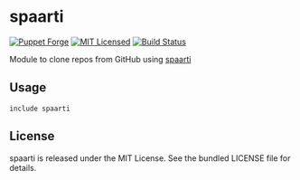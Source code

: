 spaarti
==============

[![Puppet Forge](https://img.shields.io/puppetforge/v/halyard/spaarti.svg)](https://forge.puppetlabs.com/halyard/spaarti)
[![MIT Licensed](https://img.shields.io/badge/license-MIT-green.svg)](https://tldrlegal.com/license/mit-license)
[![Build Status](https://img.shields.io/travis/com/halyard/puppet-spaarti.svg)](https://travis-ci.com/halyard/puppet-spaarti)

Module to clone repos from GitHub using [spaarti](https://github.com/akerl/spaarti)

## Usage

```puppet
include spaarti
```

## License

spaarti is released under the MIT License. See the bundled LICENSE file for details.

